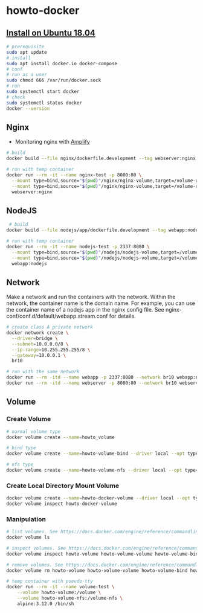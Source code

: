 # howto-docker

## [Install on Ubuntu 18.04](https://docs.docker.com/engine/install/ubuntu/)

```sh
# prerequisite
sudo apt update
# install
sudo apt install docker.io docker-compose
# conf
# run as a user
sudo chmod 666 /var/run/docker.sock
# run
sudo systemctl start docker
# check
sudo systemctl status docker
docker --version
```

## Nginx

- Monitoring nginx with [Amplify](https://amplify.nginx.com/signup/)

```sh
# build
docker build --file nginx/dockerfile.development --tag webserver:nginx ./nginx

# run with temp container
docker run --rm -it --name nginx-test -p 8080:80 \
  --mount type=bind,source="$(pwd)"/nginx/nginx-volume,target=/volume-ro,readonly \
  --mount type=bind,source="$(pwd)"/nginx/nginx-volume,target=/volume-rw \
  webserver:nginx
```

## NodeJS

```sh
 # build
docker build --file nodejs/app/dockerfile.development --tag webapp:nodejs ./nodejs/app

# run with temp container
docker run --rm -it --name nodejs-test -p 2337:8080 \
  --mount type=bind,source="$(pwd)"/nodejs/nodejs-volume,target=/volume-ro,readonly \
  --mount type=bind,source="$(pwd)"/nodejs/nodejs-volume,target=/volume-rw \
  webapp:nodejs
```

## Network

Make a network and run the containers with the network.
Within the network, the container name is the domain name.
For example, you can use the container name of a nodejs app in the nginx config file.
See nginx-conf/conf.d/default/webapp.stream.conf for details.

```sh
# create class A private network
docker network create \
  --driver=bridge \
  --subnet=10.0.0.0/8 \
  --ip-range=10.255.255.255/8 \
  --gateway=10.0.0.1 \
  br10

# run with the same network
docker run --rm -itd --name webapp -p 2337:8080 --network br10 webapp:nodejs
docker run --rm -itd --name webserver -p 8080:80 --network br10 webserver:nginx
```

## Volume

### Create Volume

```sh
# normal volume type
docker volume create --name=howto_volume

# bind type
docker volume create --name=howto-volume-bind --driver local --opt type=bind --opt device=$PWD/volume

# nfs type
docker volume create --name=howto-volume-nfs --driver local --opt type=nfs --opt device=:$PWD/volume --opt o=addr=127.0.0.1,rw
```

### Create Local Directory Mount Volume

```sh
docker volume create --name=howto-docker-volume --driver local --opt type=bind --opt device=:$PWD/volume
docker volume inspect howto-docker-volume
```

### Manipulation

```sh
# list volumes. See https://docs.docker.com/engine/reference/commandline/volume_ls/
docker volume ls

# inspect volumes. See https://docs.docker.com/engine/reference/commandline/volume_inspect/
docker volume inspect howto-volume howto-volume-volume howto-volume-bind howto-volume-nfs

# remove volumes. See https://docs.docker.com/engine/reference/commandline/volume_rm/
docker volume rm howto-volume howto-volume-volume howto-volume-bind howto-volume-nfs

# temp container with pseudo-tty
docker run --rm -it --name volume-test \
    --volume howto-volume:/volume \
    --volume howto-volume-nfs:/volume-nfs \
    alpine:3.12.0 /bin/sh
```
